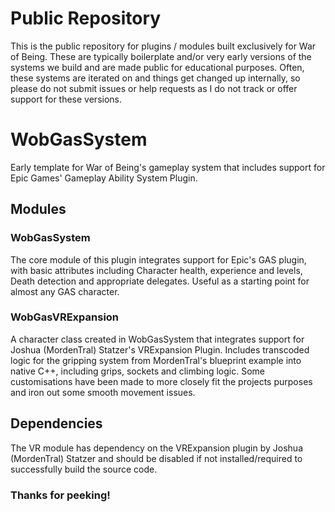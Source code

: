 
# Public Repository
This is the public repository for plugins / modules built exclusively for War of Being. These are typically boilerplate and/or very early versions of the systems we build and are made public for educational purposes. Often, these systems are iterated on and things get changed up internally, so please do not submit issues or help requests as I do not track or offer support for these versions.


# WobGasSystem

Early template for War of Being's gameplay system that includes support for Epic Games' Gameplay Ability System Plugin.  

## Modules
### WobGasSystem
The core module of this plugin integrates support for Epic's GAS plugin, with basic attributes including Character health, experience and levels, Death detection and appropriate delegates. Useful as a starting point for almost any GAS character.

### WobGasVRExpansion
A character class created in WobGasSystem that integrates support for Joshua (MordenTral) Statzer's VRExpansion Plugin. Includes transcoded logic for the gripping system from MordenTral's blueprint example into native C++, including grips, sockets and climbing logic.  Some customisations have been made to more closely fit the projects purposes and iron out some smooth movement issues.

## Dependencies
The VR module has dependency on the VRExpansion plugin by Joshua (MordenTral) Statzer and should be disabled if not installed/required to successfully build the source code. 

### Thanks for peeking!
